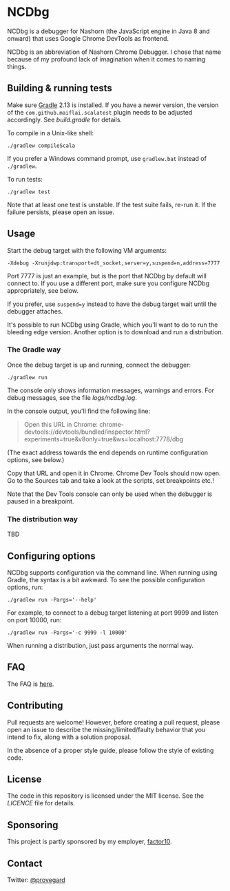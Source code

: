 # NCDbg

NCDbg is a debugger for Nashorn (the JavaScript engine in Java 8 and onward) that
uses Google Chrome DevTools as frontend.

NCDbg is an abbreviation of Nashorn Chrome Debugger. I chose that name because of
my profound lack of imagination when it comes to naming things.

## Building & running tests

Make sure [Gradle](https://gradle.org/) 2.13 is installed. If you have a newer version, the version of the 
`com.github.maiflai.scalatest` plugin needs to be adjusted accordingly. See *build.gradle*
for details.

To compile in a Unix-like shell:

    ./gradlew compileScala
    
If you prefer a Windows command prompt, use `gradlew.bat` instead of `./gradlew`.

To run tests:

    ./gradlew test
    
Note that at least one test is unstable. If the test suite fails, re-run it. If the failure
persists, please open an issue.

## Usage

Start the debug target with the following VM arguments:

    -Xdebug -Xrunjdwp:transport=dt_socket,server=y,suspend=n,address=7777

Port 7777 is just an example, but is the port that NCDbg by default will connect to. If you use a different
port, make sure you configure NCDbg appropriately, see below.

If you prefer, use `suspend=y` instead to have the debug target wait until the debugger
attaches.

It's possible to run NCDbg using Gradle, which you'll want to do to run the bleeding edge version.
Another option is to download and run a distribution.

### The Gradle way

Once the debug target is up and running, connect the debugger:

    ./gradlew run
    
The console only shows information messages, warnings and errors. For debug messages, see the file _logs/ncdbg.log_.

In the console output, you'll find the following line:

> Open this URL in Chrome: chrome-devtools://devtools/bundled/inspector.html?experiments=true&v8only=true&ws=localhost:7778/dbg

(The exact address towards the end depends on runtime configuration options, see below.)

Copy that URL and open it in Chrome. Chrome Dev Tools should now open. Go to the Sources tab and
take a look at the scripts, set breakpoints etc.!

Note that the Dev Tools console can only be used when the debugger is paused in a breakpoint.

### The distribution way

TBD

## Configuring options

NCDbg supports configuration via the command line. When running using Gradle, the syntax is a bit awkward. To see the possible configuration options, run:

    ./gradlew run -Pargs='--help'
    
For example, to connect to a debug target listening at port 9999 and listen on port 10000, run:

    ./gradlew run -Pargs='-c 9999 -l 10000'

When running a distribution, just pass arguments the normal way.

## FAQ

The FAQ is [here](FAQ.md).

## Contributing

Pull requests are welcome! However, before creating a pull request, please open an issue to describe
the missing/limited/faulty behavior that you intend to fix, along with a solution proposal.

In the absence of a proper style guide, please follow the style of existing code.

## License

The code in this repository is licensed under the MIT license. See the *LICENCE* file
for details.

## Sponsoring

This project is partly sponsored by my employer, [factor10](http://factor10.com/).

## Contact

Twitter: [@provegard](https://twitter.com/provegard)

